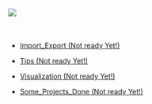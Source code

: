 # ![](http://arqmain.net/RProject_Python_Logos/SAS_Logo.png)
<br>


* [ Import_Export (Not ready Yet!) ](https://github.com/arqmain/SAS/tree/master/IMPORT_EXPORT)


* [ Tips (Not ready Yet!) ](https://github.com/arqmain/SAS/tree/master/TIPS)


* [ Visualization (Not ready Yet!) ](https://github.com/arqmain/SAS/tree/master/Visualization)


* [ Some_Projects_Done (Not ready Yet!) ](https://github.com/arqmain/SAS/tree/master/Some_Projects_Done)
